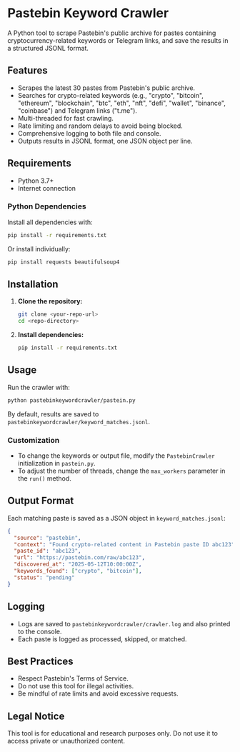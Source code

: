 # Pastebin Keyword Crawler

A Python tool to scrape Pastebin's public archive for pastes containing cryptocurrency-related keywords or Telegram links, and save the results in a structured JSONL format.

## Features

- Scrapes the latest 30 pastes from Pastebin's public archive.
- Searches for crypto-related keywords (e.g., "crypto", "bitcoin", "ethereum", "blockchain", "btc", "eth", "nft", "defi", "wallet", "binance", "coinbase") and Telegram links ("t.me").
- Multi-threaded for fast crawling.
- Rate limiting and random delays to avoid being blocked.
- Comprehensive logging to both file and console.
- Outputs results in JSONL format, one JSON object per line.

## Requirements

- Python 3.7+
- Internet connection

### Python Dependencies

Install all dependencies with:

```bash
pip install -r requirements.txt
```

Or install individually:

```bash
pip install requests beautifulsoup4
```

## Installation

1. **Clone the repository:**

   ```bash
   git clone <your-repo-url>
   cd <repo-directory>
   ```

2. **Install dependencies:**

   ```bash
   pip install -r requirements.txt
   ```

## Usage

Run the crawler with:

```bash
python pastebinkeywordcrawler/pastein.py
```

By default, results are saved to `pastebinkeywordcrawler/keyword_matches.jsonl`.

### Customization

- To change the keywords or output file, modify the `PastebinCrawler` initialization in `pastein.py`.
- To adjust the number of threads, change the `max_workers` parameter in the `run()` method.

## Output Format

Each matching paste is saved as a JSON object in `keyword_matches.jsonl`:

```json
{
  "source": "pastebin",
  "context": "Found crypto-related content in Pastebin paste ID abc123",
  "paste_id": "abc123",
  "url": "https://pastebin.com/raw/abc123",
  "discovered_at": "2025-05-12T10:00:00Z",
  "keywords_found": ["crypto", "bitcoin"],
  "status": "pending"
}
```

## Logging

- Logs are saved to `pastebinkeywordcrawler/crawler.log` and also printed to the console.
- Each paste is logged as processed, skipped, or matched.

## Best Practices

- Respect Pastebin's Terms of Service.
- Do not use this tool for illegal activities.
- Be mindful of rate limits and avoid excessive requests.

## Legal Notice

This tool is for educational and research purposes only. Do not use it to access private or unauthorized content.
